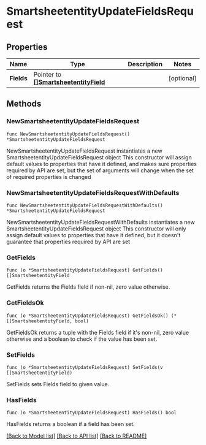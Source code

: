 # SmartsheetentityUpdateFieldsRequest

## Properties

Name | Type | Description | Notes
------------ | ------------- | ------------- | -------------
**Fields** | Pointer to [**[]SmartsheetentityField**](SmartsheetentityField.md) |  | [optional] 

## Methods

### NewSmartsheetentityUpdateFieldsRequest

`func NewSmartsheetentityUpdateFieldsRequest() *SmartsheetentityUpdateFieldsRequest`

NewSmartsheetentityUpdateFieldsRequest instantiates a new SmartsheetentityUpdateFieldsRequest object
This constructor will assign default values to properties that have it defined,
and makes sure properties required by API are set, but the set of arguments
will change when the set of required properties is changed

### NewSmartsheetentityUpdateFieldsRequestWithDefaults

`func NewSmartsheetentityUpdateFieldsRequestWithDefaults() *SmartsheetentityUpdateFieldsRequest`

NewSmartsheetentityUpdateFieldsRequestWithDefaults instantiates a new SmartsheetentityUpdateFieldsRequest object
This constructor will only assign default values to properties that have it defined,
but it doesn't guarantee that properties required by API are set

### GetFields

`func (o *SmartsheetentityUpdateFieldsRequest) GetFields() []SmartsheetentityField`

GetFields returns the Fields field if non-nil, zero value otherwise.

### GetFieldsOk

`func (o *SmartsheetentityUpdateFieldsRequest) GetFieldsOk() (*[]SmartsheetentityField, bool)`

GetFieldsOk returns a tuple with the Fields field if it's non-nil, zero value otherwise
and a boolean to check if the value has been set.

### SetFields

`func (o *SmartsheetentityUpdateFieldsRequest) SetFields(v []SmartsheetentityField)`

SetFields sets Fields field to given value.

### HasFields

`func (o *SmartsheetentityUpdateFieldsRequest) HasFields() bool`

HasFields returns a boolean if a field has been set.


[[Back to Model list]](../README.md#documentation-for-models) [[Back to API list]](../README.md#documentation-for-api-endpoints) [[Back to README]](../README.md)



